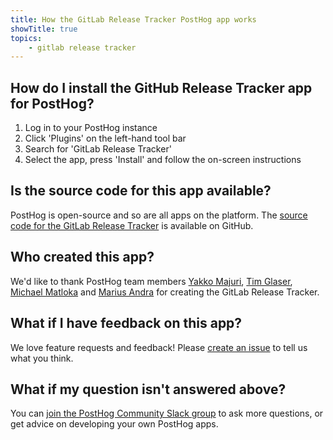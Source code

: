 ```yaml
---
title: How the GitLab Release Tracker PostHog app works
showTitle: true
topics:
    - gitlab release tracker
---
```


## How do I install the GitHub Release Tracker app for PostHog?

1. Log in to your PostHog instance
2. Click 'Plugins' on the left-hand tool bar
3. Search for 'GitLab Release Tracker' 
4. Select the app, press 'Install' and follow the on-screen instructions

## Is the source code for this app available?

PostHog is open-source and so are all apps on the platform. The [source code for the GitLab Release Tracker](https://github.com/PostHog/currency-normalization-plugin) is available on GitHub. 

## Who created this app?

We'd like to thank PostHog team members [Yakko Majuri](https://github.com/yakkomajuri), [Tim Glaser](https://github.com/timgl), [Michael Matloka](https://github.com/Twixes) and [Marius Andra](https://github.com/mariusandra) for creating the GitLab Release Tracker. 

## What if I have feedback on this app?

We love feature requests and feedback! Please [create an issue](https://github.com/PostHog/posthog/issues/new?assignees=&labels=enhancement%2C+feature&template=feature_request.md) to tell us what you think. 

## What if my question isn't answered above?

You can [join the PostHog Community Slack group](/slack) to ask more questions, or get advice on developing your own PostHog apps.